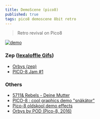 ```yaml
---
title: DemoScene (pico8)
published: true
tags: pico8 demoscene 8bit retro
---
```

> Retro revival on Pico8

[![demo](https://www.lexaloffle.com/media/85395/67_rings_15.gif)](https://www.lexaloffle.com/bbs/superblog.php?cat=1&mode=gifs&beforewhen=2025-06-22%2023:59:19&postcarts=0)

### Zep ([lexaloffle Gifs](https://www.lexaloffle.com/bbs/superblog.php?mode=gifs&cat=1))
- [Orbys (zep)](https://www.lexaloffle.com/bbs/?tid=37948)
- [PICO-8 Jam #1](https://www.lexaloffle.com/bbs/?tid=2769)


### Others
- [5711& Rebels - Deine Mutter](https://www.youtube.com/watch?v=nkSAimtd6-w&list=PLLe5RNUqyEWj1ty_O3wCkfJU05cq1Zfie)
- [PICO-8 : cool graphics demo "snäkätor"](https://www.youtube.com/watch?v=WeFROY9BTFM)
- [Pico-8 oldskool demo effects](https://www.youtube.com/watch?v=qMnT-DwQkok)
- [Orbys by POD (Pico-8, 2016)](https://www.youtube.com/watch?v=QTvnYkmtleI)
